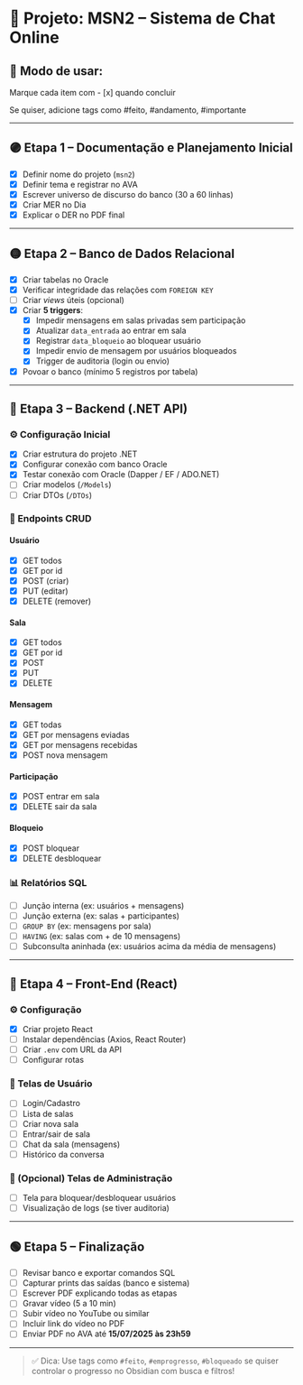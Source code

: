# 📁 Projeto: MSN2 – Sistema de Chat Online

## 🧠 Modo de usar:

Marque cada item com - [x] quando concluir

Se quiser, adicione tags como #feito, #andamento, #importante

---

## 🟣 Etapa 1 – Documentação e Planejamento Inicial

- [x] Definir nome do projeto (`msn2`)
- [x] Definir tema e registrar no AVA
- [x] Escrever universo de discurso do banco (30 a 60 linhas)
- [x] Criar MER no Dia
- [x] Explicar o DER no PDF final

---

## 🟡 Etapa 2 – Banco de Dados Relacional

- [x] Criar tabelas no Oracle
- [x] Verificar integridade das relações com `FOREIGN KEY`
- [ ] Criar *views* úteis (opcional)
- [x] Criar **5 triggers**:
  - [x] Impedir mensagens em salas privadas sem participação
  - [x] Atualizar `data_entrada` ao entrar em sala
  - [x] Registrar `data_bloqueio` ao bloquear usuário
  - [x] Impedir envio de mensagem por usuários bloqueados
  - [x] Trigger de auditoria (login ou envio)
- [x] Povoar o banco (mínimo 5 registros por tabela)

---

## 🔵 Etapa 3 – Backend (.NET API)

### ⚙️ Configuração Inicial

- [x] Criar estrutura do projeto .NET
- [x] Configurar conexão com banco Oracle
- [x] Testar conexão com Oracle (Dapper / EF / ADO.NET)
- [ ] Criar modelos (`/Models`)
- [ ] Criar DTOs (`/DTOs`)

### 🔁 Endpoints CRUD

#### Usuário
- [x] GET todos
- [x] GET por id
- [x] POST (criar)
- [x] PUT (editar)
- [x] DELETE (remover)

#### Sala
- [x] GET todos
- [x] GET por id
- [x] POST
- [x] PUT
- [x] DELETE

#### Mensagem
- [x] GET todas
- [x] GET por mensagens eviadas
- [x] GET por mensagens recebidas
- [x] POST nova mensagem

#### Participação
- [x] POST entrar em sala
- [x] DELETE sair da sala

#### Bloqueio
- [x] POST bloquear
- [x] DELETE desbloquear

### 📊 Relatórios SQL

- [ ] Junção interna (ex: usuários + mensagens)
- [ ] Junção externa (ex: salas + participantes)
- [ ] `GROUP BY` (ex: mensagens por sala)
- [ ] `HAVING` (ex: salas com + de 10 mensagens)
- [ ] Subconsulta aninhada (ex: usuários acima da média de mensagens)

---

## 🔴 Etapa 4 – Front-End (React)

### ⚙️ Configuração

- [x] Criar projeto React
- [ ] Instalar dependências (Axios, React Router)
- [ ] Criar `.env` com URL da API
- [ ] Configurar rotas

### 👤 Telas de Usuário

- [ ] Login/Cadastro
- [ ] Lista de salas
- [ ] Criar nova sala
- [ ] Entrar/sair de sala
- [ ] Chat da sala (mensagens)
- [ ] Histórico da conversa

### 🔐 (Opcional) Telas de Administração

- [ ] Tela para bloquear/desbloquear usuários
- [ ] Visualização de logs (se tiver auditoria)

---

## 🟢 Etapa 5 – Finalização

- [ ] Revisar banco e exportar comandos SQL
- [ ] Capturar prints das saídas (banco e sistema)
- [ ] Escrever PDF explicando todas as etapas
- [ ] Gravar vídeo (5 a 10 min)
- [ ] Subir vídeo no YouTube ou similar
- [ ] Incluir link do vídeo no PDF
- [ ] Enviar PDF no AVA até **15/07/2025 às 23h59**

---

> ✅ Dica: Use tags como `#feito`, `#emprogresso`, `#bloqueado` se quiser controlar o progresso no Obsidian com busca e filtros!
